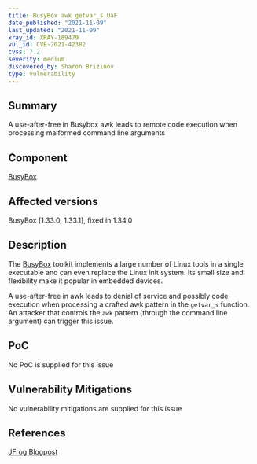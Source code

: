 ```yaml
---
title: BusyBox awk getvar_s UaF
date_published: "2021-11-09"
last_updated: "2021-11-09"
xray_id: XRAY-189479
vul_id: CVE-2021-42382
cvss: 7.2
severity: medium
discovered_by: Sharon Brizinov
type: vulnerability
---
```

## Summary
A use-after-free in Busybox awk leads to remote code execution when processing malformed command line arguments

## Component

[BusyBox](https://busybox.net/)

## Affected versions

BusyBox [1.33.0, 1.33.1], fixed in 1.34.0

## Description

The [BusyBox](https://busybox.net/) toolkit implements a large number of Linux tools in a single executable and can even replace the Linux init system. Its small size and flexibility make it popular in embedded devices.

A use-after-free in awk leads to denial of service and possibly code execution when processing a crafted awk pattern in the `getvar_s` function.
An attacker that controls the `awk` pattern (through the command line argument) can trigger this issue.

## PoC

No PoC is supplied for this issue

## Vulnerability Mitigations

No vulnerability mitigations are supplied for this issue

## References

[JFrog Blogpost](https://jfrog.com/blog/unboxing-busybox-14-new-vulnerabilities-uncovered-by-claroty-and-jfrog/)
